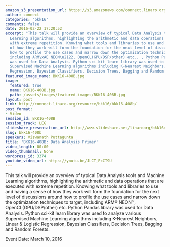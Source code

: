 ```yaml
---
amazon_s3_presentation_url: https://s3.amazonaws.com/connect.linaro.org/bkk16/Presentations/Thursday/BKK16-408B.pdf
author: connect
categories: "bkk16"
comments: false
date: 2016-02-22 17:20:52
excerpt: "This talk will provide an overview of typical Data Analysis tools and Machine
  Learning algorithms, highlighting the arithmetic and data operations that are executed
  with extreme repetition. Knowing what tools and libraries to use and having a sense
  of how they work will form the foundation for the next level of discussions around
  how to profile the use cases and narrow down the optimization techniques to target,
  including ARM\xAE NEON\u2122, OpenCL(GPU/DSP/other) etc., , Python Pandas library
  was used for Data Analysis. Python sci-kit learn library was used to analyze various
  Supervised Machine Learning algorithms including K-Nearest Neighbors, Linear & Logistic
  Regression, Bayesian Classifiers, Decision Trees, Bagging and Random Forests."
featured_image_name: BKK16-408B.jpg
image:
  featured: true
  name: BKK16-408B.jpg
  path: /assets/images/featured-images/BKK16-408B.jpg
layout: post
link: http://connect.linaro.org/resource/bkk16/bkk16-408b/
post_format:
- Video
session_id: BKK16-408B
session_track: LEG
slideshare_presentation_url: http://www.slideshare.net/linaroorg/bkk16408b-data-analytics-and-machine-learning-from-node-to-cluster
slug: bkk16-408b
speakers: Viswanath Puttagunta
title: 'BKK16-408B: Data Analysis Primer'
video_length: 00:00
video_thumbnail: None
wordpress_id: 3374
youtube_video_url: https://youtu.be/JLCT_PcCI9U
---
```


This talk will provide an overview of typical Data Analysis tools and Machine Learning algorithms, highlighting the arithmetic and data operations that are executed with extreme repetition. Knowing what tools and libraries to use and having a sense of how they work will form the foundation for the next level of discussions around how to profile the use cases and narrow down the optimization techniques to target, including ARM® NEON™, OpenCL(GPU/DSP/other) etc.  Python Pandas library was used for Data Analysis. Python sci-kit learn library was used to analyze various Supervised Machine Learning algorithms including K-Nearest Neighbors, Linear & Logistic Regression, Bayesian Classifiers, Decision Trees, Bagging and Random Forests.

Event Date: March 10, 2016
